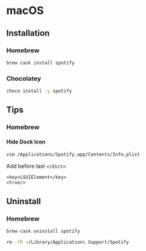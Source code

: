 # macOS

## Installation

### Homebrew

```sh
brew cask install spotify
```

### Chocolatey

```sh
choco install -y spotify
```

## Tips

### Homebrew

#### Hide Dock Icon

```sh
vim /Applications/Spotify.app/Contents/Info.plist
```

Add before last `</dict>`:

```plist
<key>LSUIElement</key>
<true/>
```

## Uninstall

### Homebrew

```sh
brew cask uninstall spotify
```

```sh
rm -fR ~/Library/Application\ Support/Spotify
```
